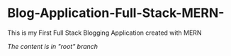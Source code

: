 ﻿# Blog-Application-Full-Stack-MERN-

This is my First Full Stack Blogging Application created with MERN

<i>The content is in "root" branch </i>
